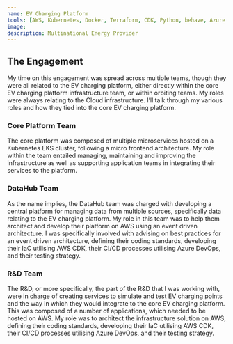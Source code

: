 ```yaml
---
name: EV Charging Platform
tools: [AWS, Kubernetes, Docker, Terraform, CDK, Python, behave, Azure DevOps, Grafana, PostgreSQL]
image:
description: Multinational Energy Provider
---
```


## The Engagement

My time on this engagement was spread across multiple teams, though they were all related to the EV charging platform, 
either directly within the core EV charging platform infrastructure team, or within orbiting teams. My roles were always 
relating to the Cloud infrastructure. I’ll talk through my various roles and how they tied into the core EV charging 
platform.

### Core Platform Team
The core platform was composed of multiple microservices hosted on a Kubernetes EKS cluster, following a micro frontend 
architecture. My role within the team entailed managing, maintaining and improving the infrastructure as well as 
supporting application teams in integrating their services to the platform.

### DataHub Team
As the name implies, the DataHub team was charged with developing a central platform for managing data from multiple 
sources, specifically data relating to the EV charging platform. My role in this team was to help them architect and 
develop their platform on AWS using an event driven architecture. I was specifically involved with advising on best 
practices for an event driven architecture, defining their coding standards, developing their IaC utilising AWS CDK, 
their CI/CD processes utilising Azure DevOps, and their testing strategy.

### R&D Team
The R&D, or more specifically, the part of the R&D that I was working with, were in charge of creating services to 
simulate and test EV charging points and the way in which they would integrate to the core EV charging platform. This 
was composed of a number of applications, which needed to be hosted on AWS. My role was to architect the infrastructure 
solution on AWS, defining their coding standards, developing their IaC utilising AWS CDK, their CI/CD processes 
utilising Azure DevOps, and their testing strategy.
